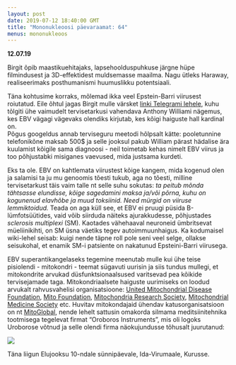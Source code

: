 ```yaml
---
layout: post
date: 2019-07-12 18:40:00 GMT
title: "Mononukleoosi päevaraamat: 64"
menus: mononukleoos
---
```

**12.07.19**

Birgit õpib maastikuehitajaks, lapsehoolduspuhkuse järgne hüpe filmindusest ja 3D-effektidest  muldsemasse maailma. Nagu ütleks Haraway, realiseerimaks posthumanismi huumuslikku potentsiaali.  

Täna kohtusime korraks, mõlemad ikka veel Epstein-Barri viirusest roiutatud. Eile õhtul jagas Birgit mulle värsket [linki Telegrami lehele](https://www.telegram.ee/toit-ja-tervis/raamatututvustus-meditsiinimeedium-teeb-sinust-kilpnaarmeeksperdi), kuhu tõlgiti ühe vaimudelt tervisetarkusi vahendava Anthony Williami nägemus, kes EBV vägagi vägevaks olendiks kirjutab, kes kõigi haiguste hall kardinal on.  
Põgus googeldus annab terviseguru meetodi hõlpsalt kätte: pooletunnine telefonikõne maksab 500$ ja selle jooksul pakub William pärast hädalise ära kuulamist kõigile sama diagnoosi - neil toimetab kehas nimelt EBV viirus ja too põhjustabki misiganes vaevused, mida justsama kurdeti. 

Eks ta ole. EBV on kahtlemata viirustest kõige kangem, mida kogenud olen ja salamisi ta ju mu genoomis tõesti tukub, aga no tõesti, milline tervisetarkust täis vaim talle nt selle suhu sokutas: *ta peitub mõnda tähtsasse elundisse, kõige sagedamini maksa ja/või põrna, kuhu on kogunenud elavhõbe ja muud toksiinid. Need mürgid on viiruse lemmiktoidud.*
Teada on aga küll see, et EBV ei pruugi püsida B-lümfotsüütides, vaid võib siirduda näiteks ajurakkudesse, põhjustades *sclerosis multiplexi* (SM). Kaotades vähehaaval neuroneid ümbritsevat müeliinikihti, on SM üsna väetiks tegev autoimmuunhaigus. Ka kodumaisel wiki-lehel seisab: kuigi nende täpne roll pole seni veel selge, ollakse seisukohal, et enamik SM-i patsiente on nakatunud Epsteini-Barri viirusega.

EBV superantikangelaseks tegemine meenutab mulle kui ühe teise pisiolendi - mitokondri - teemat sügavuti uurisin ja siis tundus mullegi, et mitokondrite arvukad düsfunktsionaalsused varitsevad pea kõikide tervisejamade taga. Mitokondriaalsete haiguste uurimiseks on loodud arvukalt rahvusvahelisi organisatsioone: [United Mitochondrial Disease Foundation](https://www.umdf.org/), [Mito Foundation](https://www.mito.org.au/),  [Mitochondria Research Society](http://www.mitoresearch.org/), [Mitochondrial Medicine Society](http://www.mitosoc.org) etc. Huvitav mitokondajaid ühendav katusorganisatsioon on nt [MitoGlobal](https://www.mitoglobal.org/index.php/MitoGlobal_Societies), nende lehelt sattusin omakorda silmama meditsiinitehnika tootmisega tegelevat firmat “Oroboros Instruments”, mis oli logoks Uroborose võtnud ja selle olendi firma näokujundusse tõhusalt juurutanud:

<img src="../../../assets/images/uroboros.JPG"> 

Täna liigun Elujooksu 10-ndale sünnipäevale, Ida-Virumaale, Kurusse.

